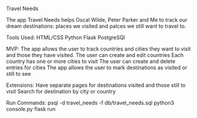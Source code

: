 Travel Needs

The app Travel Needs helps Oscal Wilde, Peter Parker and Me to track our dream destinations: places we visited and palces we still want to travel to.

Tools Used: 
  HTML/CSS
  Python
  Flask
  PostgreSQl

MVP:
  The app allows the user to track countries and cities they want to visit and those they have visited.
  The user can create and edit countries
  Each country has one or more cities to visit
  The user can create and delete entries for cities
  The app allows the user to mark destinations as visited or still to see

Extensions:
  Have separate pages for destinations visited and those still to visit
  Search for destination by city or country



Run Commands:
  psql -d travel_needs -f db/travel_needs.sql
  python3 console.py
  flask run
